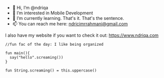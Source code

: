 - 👋 Hi, I’m @ndriqa
- 👀 I’m interested in Mobile Development
- 🌱 I’m currently learning. That's it. That's the sentence.
- 📫 You can reach me here: ndricimrrahmani@gmail.com

I also have my website if you want to check it out: https://www.ndriqa.com

```
//fun fac of the day: I like being organized

fun main(){
  say("hello".screaming())
}

fun String.screaming() = this.uppercase()
```


